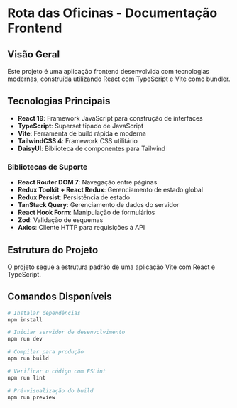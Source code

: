 # Rota das Oficinas - Documentação Frontend

## Visão Geral

Este projeto é uma aplicação frontend desenvolvida com tecnologias modernas, construída utilizando React com TypeScript e Vite como bundler.

## Tecnologias Principais

- **React 19**: Framework JavaScript para construção de interfaces
- **TypeScript**: Superset tipado de JavaScript
- **Vite**: Ferramenta de build rápida e moderna
- **TailwindCSS 4**: Framework CSS utilitário
- **DaisyUI**: Biblioteca de componentes para Tailwind

### Bibliotecas de Suporte

- **React Router DOM 7**: Navegação entre páginas
- **Redux Toolkit + React Redux**: Gerenciamento de estado global
- **Redux Persist**: Persistência de estado
- **TanStack Query**: Gerenciamento de dados do servidor
- **React Hook Form**: Manipulação de formulários
- **Zod**: Validação de esquemas
- **Axios**: Cliente HTTP para requisições à API

## Estrutura do Projeto

O projeto segue a estrutura padrão de uma aplicação Vite com React e TypeScript.

## Comandos Disponíveis

```bash
# Instalar dependências
npm install

# Iniciar servidor de desenvolvimento
npm run dev

# Compilar para produção
npm run build

# Verificar o código com ESLint
npm run lint

# Pré-visualização do build
npm run preview
```